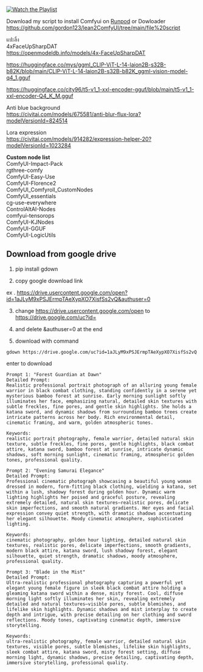 

[![Watch the Playlist](https://img.youtube.com/vi/KzARTPebgT4/0.jpg)](https://youtu.be/KzARTPebgT4?si=aSVkrCmzXYSwDLUp) <br>

Download my script to install Comfyui on [Runpod](https://tinyurl.com/register2runpod) or Dowloader
https://github.com/gordon123/lean2ComfyUI/tree/main/file%20script

แปะลิ้ง <br>
4xFaceUpSharpDAT <br>
https://openmodeldb.info/models/4x-FaceUpSharpDAT <br>


https://huggingface.co/mys/ggml_CLIP-ViT-L-14-laion2B-s32B-b82K/blob/main/CLIP-ViT-L-14-laion2B-s32B-b82K_ggml-vision-model-q4_1.gguf <br>

https://huggingface.co/city96/t5-v1_1-xxl-encoder-gguf/blob/main/t5-v1_1-xxl-encoder-Q4_K_M.gguf <br>

Anti blue background <br>
https://civitai.com/models/675581/anti-blur-flux-lora?modelVersionId=824514 <br>

Lora expression <br>
https://civitai.com/models/914282/expression-helper-20?modelVersionId=1023284 <br>


**Custom node list** <br>
ComfyUI-Impact-Pack <br>
rgthree-comfy <br>
ComfyUI-Easy-Use <br>
ComfyUI-Florence2 <br>
ComfyUI_Comfyroll_CustomNodes <br>
ComfyUI_essentials <br>
cg-use-everywhere <br>
ControlAltAI-Nodes <br>
comfyui-tensorops <br>
ComfyUI-KJNodes <br>
ComfyUI-GGUF <br>
ComfyUI-LogicUtils <br>

## Download from google drive

1. pip install gdown

2. copy google download link

ex . https://drive.usercontent.google.com/open?id=1aJLyM9xPSJErmpTAeXypXO7XisfSs2vQ&authuser=0

3. change https://drive.usercontent.google.com/open to https://drive.google.com/uc?id=

4. and delete &authuser=0 at the end

5. download with command
```
gdown https://drive.google.com/uc?id=1aJLyM9xPSJErmpTAeXypXO7XisfSs2vQ
```
enter to download

```
Prompt 1: "Forest Guardian at Dawn"
Detailed Prompt:
Realistic professional portrait photograph of an alluring young female warrior in black combat clothing, standing confidently in a serene yet mysterious bamboo forest at sunrise. Early morning sunlight softly illuminates her face, emphasizing natural, detailed skin textures with subtle freckles, fine pores, and gentle skin highlights. She holds a katana sword, and dynamic shadows from surrounding bamboo trees create intricate patterns across her body. Rich environmental detail, cinematic framing, and warm, golden atmospheric tones.

Keywords:
realistic portrait photography, female warrior, detailed natural skin texture, subtle freckles, fine pores, gentle highlights, black combat attire, katana sword, bamboo forest at sunrise, intricate dynamic shadows, soft morning sunlight, cinematic framing, atmospheric golden tones, professional quality.
```

```
Prompt 2: "Evening Samurai Elegance"
Detailed Prompt:
Professional cinematic photograph showcasing a beautiful young woman dressed in modern, form-fitting black clothing, wielding a katana, set within a lush, shadowy forest during golden hour. Dynamic warm lighting highlights her poised and graceful posture, revealing extremely detailed, natural skin textures—realistic pores, delicate skin imperfections, and smooth natural gradients. Her eyes and facial expression convey quiet strength, with dramatic shadows accentuating her elegant silhouette. Moody cinematic atmosphere, sophisticated lighting.

Keywords:
cinematic photography, golden hour lighting, detailed natural skin textures, realistic pores, delicate imperfections, smooth gradients, modern black attire, katana sword, lush shadowy forest, elegant silhouette, quiet strength, dramatic shadows, moody atmosphere, professional quality.
```
```
Prompt 3: "Blade in the Mist"
Detailed Prompt:
Ultra-realistic professional photography capturing a powerful yet elegant young female figure in sleek black combat attire holding a gleaming katana sword within a dense, misty forest. Cool, diffuse morning light softly illuminates her skin, revealing extremely detailed and natural textures—visible pores, subtle blemishes, and lifelike skin highlights. Dynamic shadows and mist interplay to create depth and intrigue, with precise detailing on her clothing and sword reflections. Moody tones, captivating cinematic depth, immersive storytelling.

Keywords:
ultra-realistic photography, female warrior, detailed natural skin textures, visible pores, subtle blemishes, lifelike skin highlights, sleek combat attire, katana sword, misty forest setting, diffuse morning light, dynamic shadows, precise detailing, captivating depth, immersive storytelling, professional quality.
```
